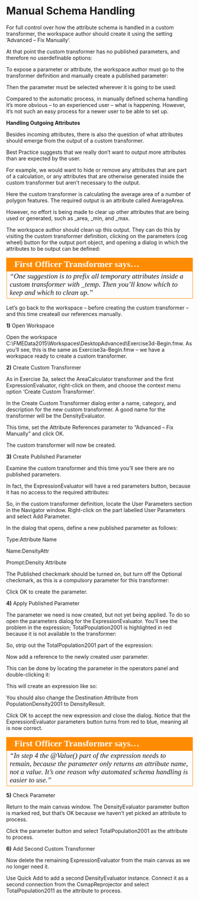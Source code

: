 # Manual Schema Handling


For full control over how the attribute schema is handled in a custom transformer, the workspace author should create it using the setting ‘Advanced – Fix Manually’.

At that point the custom transformer has no published parameters, and therefore no userdefinable options:

To expose a parameter or attribute, the workspace author must go to the transformer definition and manually create a published parameter:

Then the parameter must be selected wherever it is going to be used:

Compared to the automatic process, in manually defined schema handling it’s more obvious – to an experienced user – what is happening. However, it’s not such an easy process for a newer user to be able to set up.

**Handling Outgoing Attributes**

Besides incoming attributes, there is also the question of what attributes should emerge from the output of a custom transformer.

Best Practice suggests that we really don’t want to output more attributes than are expected by the user.

For example, we would want to hide or remove any attributes that are part of a calculation, or any attributes that are otherwise generated inside the custom transformer but aren’t necessary to the output.

Here the custom transformer is calculating the average area of a number of polygon features.
The required output is an attribute called AverageArea.

However, no effort is being made to clear up other attributes that are being used or generated, such as _area, _min, and _max.

The workspace author should clean up this output. They can do this by visiting the custom transformer definition, clicking on the parameters (cog wheel) button for the output port object, and opening a dialog in which the attributes to be output can be defined:

<table style="border-spacing: 0px">
<tr>
<td style="vertical-align:middle;background-color:darkorange;border: 2px solid darkorange">
<i class="fa fa-quote-left fa-lg fa-pull-left fa-fw" style="color:white;padding-right: 12px;vertical-align:text-top"></i>
<span style="color:white;font-size:x-large;font-weight: bold;font-family:serif">First Officer Transformer says…</span>
</td>
</tr>

<tr>
<td style="border: 1px solid darkorange">
<span style="font-family:serif; font-style:italic; font-size:larger">
“One suggestion is to prefix all temporary attributes inside a custom
transformer with _temp. Then you’ll know which to keep and which to
clean up.”
</span>
</td>
</tr>
</table>

Let’s go back to the workspace – before creating the custom transformer – and this time createall our references manually.

**1)** Open Workspace

Open the workspace C:\FMEData2015\Workspaces\DesktopAdvanced\Exercise3d-Begin.fmw.
As you’ll see, this is the same as Exercise3a-Begin.fmw – we have a workspace ready to create a custom transformer.

**2)** Create Custom Transformer

As in Exercise 3a, select the AreaCalculator transformer and the first ExpressionEvaluator, right-click on them, and choose the context menu option ‘Create Custom Transformer’.

In the Create Custom Transformer dialog enter a name, category, and description for the new custom transformer. A good name for the transformer will be the DensityEvaluator.

This time, set the Attribute References parameter to “Advanced – Fix Manually” and click OK.

The custom transformer will now be created.

**3)** Create Published Parameter

Examine the custom transformer and this time you’ll see there are no published parameters.

In fact, the ExpressionEvaluator will have a red parameters button, because it has no access to the required attributes:

So, in the custom transformer definition, locate the User Parameters section in the Navigator window. Right-click on the part labelled User Parameters and select Add Parameter.

In the dialog that opens, define a new published parameter as follows:

Type:Attribute Name

Name:DensityAttr

Prompt:Density Attribute

The Published checkmark should be turned on, but turn off the Optional checkmark, as this is a compulsory parameter for this transformer:

Click OK to create the parameter.

**4)** Apply Published Parameter

The parameter we need is now created, but not yet being applied. To do so open the parameters dialog for the ExpressionEvaluator.
You’ll see the problem in the expression; TotalPopulation2001 is highlighted in red because it is not available to the transformer:

So, strip out the TotalPopulation2001 part of the expression:

Now add a reference to the newly created user parameter.

This can be done by locating the parameter in the operators panel and double-clicking it:

This will create an expression like so:

You should also change the Destination Attribute from PopulationDensity2001 to DensityResult.

Click OK to accept the new expression and close the dialog. Notice that the ExpressionEvaluator parameters button turns from red to blue, meaning all is now correct.

<table style="border-spacing: 0px">
<tr>
<td style="vertical-align:middle;background-color:darkorange;border: 2px solid darkorange">
<i class="fa fa-quote-left fa-lg fa-pull-left fa-fw" style="color:white;padding-right: 12px;vertical-align:text-top"></i>
<span style="color:white;font-size:x-large;font-weight: bold;font-family:serif">First Officer Transformer says…</span>
</td>
</tr>

<tr>
<td style="border: 1px solid darkorange">
<span style="font-family:serif; font-style:italic; font-size:larger">
“In step 4 the @Value() part of the expression needs to remain, because
the parameter only returns an attribute name, not a value.
It’s one reason why automated schema handling is easier to use.”
</span>
</td>
</tr>
</table>

**5)** Check Parameter

Return to the main canvas window. The DensityEvaluator parameter button is marked red, but that’s OK because we haven’t yet picked an attribute to process.

Click the parameter button and select TotalPopulation2001 as the attribute to process.

**6)** Add Second Custom Transformer

Now delete the remaining ExpressionEvaluator from the main canvas as we no longer need it.

Use Quick Add to add a second DensityEvaluator instance. Connect it as a second connection from the CsmapReprojector and select TotalPopulation2011 as the attribute to process.